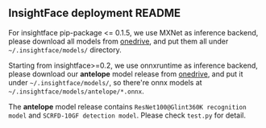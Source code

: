 InsightFace deployment README
---

For insightface pip-package <= 0.1.5, we use MXNet as inference backend, please download all models from [onedrive](https://1drv.ms/u/s!AswpsDO2toNKrUy0VktHTWgIQ0bn?e=UEF7C4), and put them all under `~/.insightface/models/` directory.

Starting from insightface>=0.2, we use onnxruntime as inference backend, please download our **antelope** model release from [onedrive](https://1drv.ms/u/s!AswpsDO2toNKrU0ydGgDkrHPdJ3m?e=iVgZox), and put it under `~/.insightface/models/`, so there're onnx models at `~/.insightface/models/antelope/*.onnx`.

The **antelope** model release contains `ResNet100@Glint360K recognition model` and `SCRFD-10GF detection model`. Please check `test.py` for detail.
